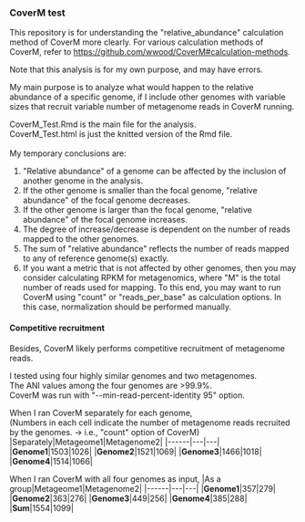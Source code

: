 ### CoverM test
This repository is for understanding the "relative_abundance" calculation method of CoverM more clearly. For various calculation methods of CoverM, refer to <https://github.com/wwood/CoverM#calculation-methods>.

Note that this analysis is for my own purpose, and may have errors.

My main purpose is to analyze what would happen to the relative abundance of a specific genome, if I include other genomes with variable sizes that recruit variable number of metagenome reads in CoverM running.

CoverM_Test.Rmd is the main file for the analysis.\
CoverM_Test.html is just the knitted version of the Rmd file.
<br/><br/>
My temporary conclusions are:
1. "Relative abundance" of a genome can be affected by the inclusion of another genome in the analysis.
2. If the other genome is smaller than the focal genome, "relative abundance" of the focal genome decreases.
3. If the other genome is larger than the focal genome, "relative abundance" of the focal genome increases.
4. The degree of increase/decrease is dependent on the number of reads mapped to the other genomes.
5. The sum of "relative abundance" reflects the number of reads mapped to any of reference genome(s) exactly.
6. If you want a metric that is not affected by other genomes, then you may consider calculating RPKM for metagenomics, where "M" is the total number of reads used for mapping.  To this end, you may want to run CoverM using "count" or "reads_per_base" as calculation options. In this case, normalization should be performed manually.

#### Competitive recruitment
Besides, CoverM likely performs competitive recruitment of metagenome reads.

I tested using four highly similar genomes and two metagenomes.\
The ANI values among the four genomes are >99.9%.\
CoverM was run with "--min-read-percent-identity 95" option.

When I ran CoverM separately for each genome,\
(Numbers in each cell indicate the number of metagenome reads recruited by the genomes. -> i.e., "count" option of CoverM)
|Separately|Metageome1|Metagenome2|
|------|---|---|
|**Genome1**|1503|1026|
|**Genome2**|1521|1069|
|**Genome3**|1466|1018|
|**Genome4**|1514|1066|

When I ran CoverM with all four genomes as input,
|As a group|Metageome1|Metagenome2|
|------|---|---|
|**Genome1**|357|279|
|**Genome2**|363|276|
|**Genome3**|449|256|
|**Genome4**|385|288|
|**Sum**|1554|1099|

